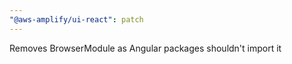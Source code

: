 ```yaml
---
"@aws-amplify/ui-react": patch
---
```


Removes BrowserModule as Angular packages shouldn't import it
